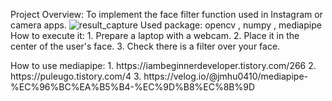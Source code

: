 Project Overview: To implement the face filter function used in Instagram or camera apps.
![result_capture](https://github.com/user-attachments/assets/7ba899db-8e9c-47c1-83d8-b74c2b00a84d)
Used package: opencv , numpy , mediapipe 
How to execute it: 1. Prepare a laptop with a webcam.
                   2. Place it in the center of the user's face.
                   3. Check there is a filter over your face.

<reference>
How to use mediapipe:  1. https://iambeginnerdeveloper.tistory.com/266
                       2. https://puleugo.tistory.com/4
                       3. https://velog.io/@jmhu0410/mediapipe-%EC%96%BC%EA%B5%B4-%EC%9D%B8%EC%8B%9D

                  

